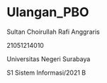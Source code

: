 # Ulangan_PBO

Sultan Choirullah Rafi Anggraris

21051214010

Universitas Negeri Surabaya

S1 Sistem Informasi/2021 B

